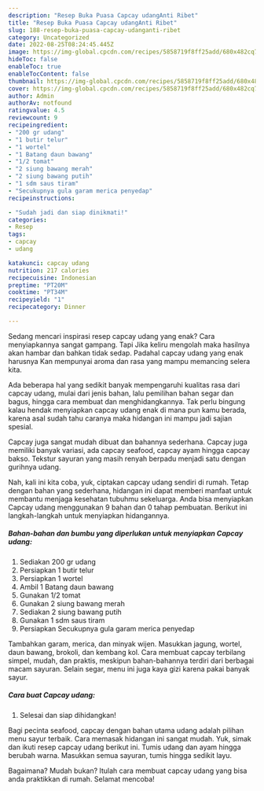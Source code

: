 ```yaml
---
description: "Resep Buka Puasa Capcay udangAnti Ribet"
title: "Resep Buka Puasa Capcay udangAnti Ribet"
slug: 188-resep-buka-puasa-capcay-udanganti-ribet
category: Uncategorized
date: 2022-08-25T08:24:45.445Z
image: https://img-global.cpcdn.com/recipes/5858719f8ff25add/680x482cq70/capcay-udang-foto-resep-utama.jpg
hideToc: false
enableToc: true
enableTocContent: false
thumbnail: https://img-global.cpcdn.com/recipes/5858719f8ff25add/680x482cq70/capcay-udang-foto-resep-utama.jpg
cover: https://img-global.cpcdn.com/recipes/5858719f8ff25add/680x482cq70/capcay-udang-foto-resep-utama.jpg
author: Admin
authorAv: notfound
ratingvalue: 4.5
reviewcount: 9
recipeingredient:
- "200 gr udang"
- "1 butir telur"
- "1 wortel"
- "1 Batang daun bawang"
- "1/2 tomat"
- "2 siung bawang merah"
- "2 siung bawang putih"
- "1 sdm saus tiram"
- "Secukupnya gula garam merica penyedap"
recipeinstructions:

- "Sudah jadi dan siap dinikmati!"
categories:
- Resep
tags:
- capcay
- udang

katakunci: capcay udang 
nutrition: 217 calories
recipecuisine: Indonesian
preptime: "PT20M"
cooktime: "PT34M"
recipeyield: "1"
recipecategory: Dinner

---
```



Sedang mencari inspirasi resep capcay udang yang enak? Cara menyiapkannya sangat gampang. Tapi Jika keliru mengolah maka hasilnya akan hambar dan bahkan tidak sedap. Padahal capcay udang yang enak harusnya Kan mempunyai aroma dan rasa yang mampu memancing selera kita.


Ada beberapa hal yang sedikit banyak mempengaruhi kualitas rasa dari capcay udang, mulai dari jenis bahan, lalu pemilihan bahan segar dan bagus, hingga cara membuat dan menghidangkannya. Tak perlu bingung kalau hendak menyiapkan capcay udang enak di mana pun kamu berada, karena asal sudah tahu caranya maka hidangan ini mampu jadi sajian spesial.

Capcay juga sangat mudah dibuat dan bahannya sederhana. Capcay juga memiliki banyak variasi, ada capcay seafood, capcay ayam hingga capcay bakso. Tekstur sayuran yang masih renyah berpadu menjadi satu dengan gurihnya udang.


Nah, kali ini kita coba, yuk, ciptakan capcay udang sendiri di rumah. Tetap dengan bahan yang sederhana, hidangan ini dapat memberi manfaat untuk membantu menjaga kesehatan tubuhmu sekeluarga. Anda bisa menyiapkan Capcay udang menggunakan 9 bahan dan 0 tahap pembuatan. Berikut ini langkah-langkah untuk menyiapkan hidangannya.

<!--inarticleads1-->

##### Bahan-bahan dan bumbu yang diperlukan untuk menyiapkan Capcay udang:

1. Sediakan 200 gr udang
1. Persiapkan 1 butir telur
1. Persiapkan 1 wortel
1. Ambil 1 Batang daun bawang
1. Gunakan 1/2 tomat
1. Gunakan 2 siung bawang merah
1. Sediakan 2 siung bawang putih
1. Gunakan 1 sdm saus tiram
1. Persiapkan Secukupnya gula garam merica penyedap


Tambahkan garam, merica, dan minyak wijen. Masukkan jagung, wortel, daun bawang, brokoli, dan kembang kol. Cara membuat capcay terbilang simpel, mudah, dan praktis, meskipun bahan-bahannya terdiri dari berbagai macam sayuran. Selain segar, menu ini juga kaya gizi karena pakai banyak sayur. 

<!--inarticleads2-->

##### Cara buat Capcay udang:


1. Selesai dan siap dihidangkan!

Bagi pecinta seafood, capcay dengan bahan utama udang adalah pilihan menu sayur terbaik. Cara memasak hidangan ini sangat mudah. Yuk, simak dan ikuti resep capcay udang berikut ini. Tumis udang dan ayam hingga berubah warna. Masukkan semua sayuran, tumis hingga sedikit layu. 

Bagaimana? Mudah bukan? Itulah cara membuat capcay udang yang bisa anda praktikkan di rumah. Selamat mencoba!

